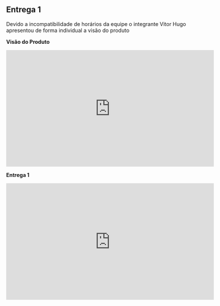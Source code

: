 ## Entrega 1

Devido a incompatibilidade de horários da equipe o integrante Vitor Hugo apresentou de forma individual a visão do produto

**Visão do Produto**

<iframe width="560" height="315" src="https://www.youtube.com/embed/P4cWPte0M94?si=nKzBetdnCTE-4zcJ" title="YouTube video player" frameborder="0" allow="accelerometer; autoplay; clipboard-write; encrypted-media; gyroscope; picture-in-picture; web-share" referrerpolicy="strict-origin-when-cross-origin" allowfullscreen></iframe>

**Entrega 1**

<iframe width="560" height="315" src="https://www.youtube.com/embed/slep3OpTDvY?si=lPxB_x9t_d-kgpGL" title="YouTube video player" frameborder="0" allow="accelerometer; autoplay; clipboard-write; encrypted-media; gyroscope; picture-in-picture; web-share" referrerpolicy="strict-origin-when-cross-origin" allowfullscreen></iframe>

